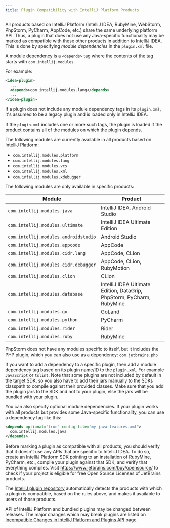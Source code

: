 ```yaml
---
title: Plugin Compatibility with IntelliJ Platform Products
---
```


<!--TODO link to sample_plugin file-->

All products based on IntelliJ Platform (IntelliJ IDEA, RubyMine, WebStorm, PhpStorm, PyCharm, AppCode, etc.) share the same underlying platform API. Thus, a plugin that does not use any Java-specific functionality may be marked as compatible with these other products in addition to IntelliJ IDEA. This is done by specifying *module dependencies* in the `plugin.xml` file.

A module dependency is a `<depends>` tag where the contents of the tag starts with `com.intellij.modules`.
 
For example:

```xml
<idea-plugin>
  ...
  <depends>com.intellij.modules.lang</depends>
  ...
</idea-plugin>
```

<!--TODO link to sample_plugin file--> 

If a plugin does not include any module dependency tags in its `plugin.xml`, it's assumed to be a legacy plugin and is loaded only in IntelliJ IDEA. 

If the `plugin.xml` includes one or more such tags, the plugin is loaded if the product contains all of the modules on which the plugin depends.

The following modules are currently available in all products based on IntelliJ Platform:

* `com.intellij.modules.platform`
* `com.intellij.modules.lang`
* `com.intellij.modules.vcs`
* `com.intellij.modules.xml`
* `com.intellij.modules.xdebugger`

The following modules are only available in specific products:

| Module                               | Product                                                               |
|--------------------------------------|-----------------------------------------------------------------------|
| `com.intellij.modules.java`          | IntelliJ IDEA, Android Studio                                         |
| `com.intellij.modules.ultimate`      | IntelliJ IDEA Ultimate Edition                                        |
| `com.intellij.modules.androidstudio` | Android Studio                                                        |
| `com.intellij.modules.appcode`       | AppCode                                                               |
| `com.intellij.modules.cidr.lang`     | AppCode, CLion                                                        |
| `com.intellij.modules.cidr.debugger` | AppCode, CLion, RubyMotion                                            |
| `com.intellij.modules.clion`         | CLion                                                                 |
| `com.intellij.modules.database`      | IntelliJ IDEA Ultimate Edition, DataGrip, PhpStorm, PyCharm, RubyMine |
| `com.intellij.modules.go`            | GoLand                                                                |
| `com.intellij.modules.python`        | PyCharm                                                               |
| `com.intellij.modules.rider`         | Rider                                                                 |
| `com.intellij.modules.ruby`          | RubyMine                                                              |

PhpStorm does not have any modules specific to itself, but it includes the PHP plugin, which you can also use as a dependency: `com.jetbrains.php`

If you want to add a dependency to a specific plugin, then add a module dependency tag based on its plugin name/ID to the `plugin.xml`. For example `JavaScript` or `tslint`. Note that some plugins are not included by default in the target SDK, so you also have to add their jars manually to the SDKs classpath to compile against their provided classes. Make sure that you add the plugin jars to the SDK and not to your plugin, else the jars will be bundled with your plugin.

You can also specify optional module dependencies. If your plugin works with all products but provides some Java-specific functionality, you can use a dependency tag like this:

```xml
<depends optional="true" config-file="my-java-features.xml">
  com.intellij.modules.java
</depends>
```

Before marking a plugin as compatible with all products, you should verify that it doesn't use any APIs that are specific to IntelliJ IDEA. To do so, create an IntelliJ Platform SDK pointing to an installation of RubyMine, PyCharm, etc., compile your plugin against that SDK, and verify that everything compiles. Visit https://www.jetbrains.com/buy/opensource/ to check if your project is eligible for free Open Source Licenses of JetBrains products.

The [IntelliJ plugin repository](http://plugins.jetbrains.com/) automatically detects the products with which a plugin is compatible, based on the rules above, and makes it available to users of those products.

API of IntelliJ Platform and bundled plugins may be changed between releases. The major changes which may break plugins are listed on [Incompatible Changes in IntelliJ Platform and Plugins API](/reference_guide/api_changes_list.md) page.

